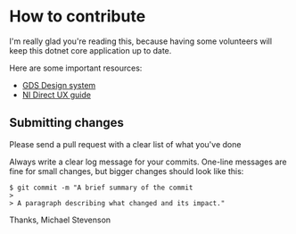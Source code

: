 # How to contribute

I'm really glad you're reading this, because having some volunteers will keep this dotnet core application up to date.

Here are some important resources:

  * [GDS Design system](https://design-system.service.gov.uk/)
  * [NI Direct UX guide](https://uxg.nidirect.gov.uk/)

## Submitting changes

Please send a pull request with a clear list of what you've done 

Always write a clear log message for your commits. One-line messages are fine for small changes, but bigger changes should look like this:

    $ git commit -m "A brief summary of the commit
    > 
    > A paragraph describing what changed and its impact."

Thanks,
Michael Stevenson

